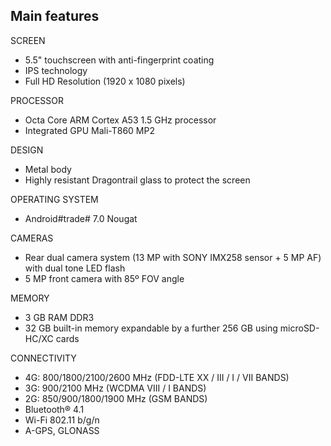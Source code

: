 ## Main features

SCREEN
- 5.5" touchscreen with anti-fingerprint coating
- IPS technology
- Full HD Resolution (1920 x 1080 pixels)

PROCESSOR
- Octa Core ARM Cortex A53 1.5 GHz processor
- Integrated GPU Mali-T860 MP2

DESIGN
- Metal body
- Highly resistant Dragontrail glass to protect the screen

OPERATING SYSTEM
- Android#trade# 7.0 Nougat

CAMERAS
- Rear dual camera system (13 MP with SONY IMX258 sensor + 5 MP AF) with dual tone LED flash
- 5 MP front camera with 85º FOV angle

MEMORY
- 3 GB RAM DDR3
- 32 GB built-in memory expandable by a further 256 GB using microSD-HC/XC cards

CONNECTIVITY
 - 4G: 800/1800/2100/2600 MHz (FDD-LTE XX / III / I / VII BANDS)
- 3G: 900/2100 MHz (WCDMA VIII / I BANDS)
 - 2G: 850/900/1800/1900 MHz (GSM BANDS)
- Bluetooth® 4.1
- Wi-Fi 802.11 b/g/n
- A-GPS, GLONASS



